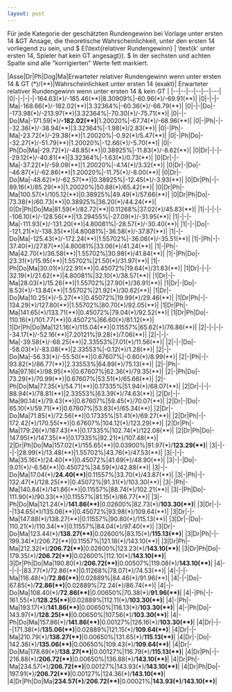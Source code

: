 ```yaml
---
layout: post
---
```


Für jede Kategorie der geschätzten Rundengewinn bei Vorlage unter ersten 14 &GT Ansage, die theoretische Wahrscheinlichkeit, unter den ersten 14 vorliegend zu sein, und
$ E(\text{relativer Rundengewinn} | \text{k' unter ersten 14, Spieler hat kein GT angesagt}). $
 In der sechsten und achten Spalte sind alle "korrigierten" Werte fett markiert. 

|Asse|Dr|Ph|Dog|Ma|Erwarteter relativer Rundengewinn wenn unter ersten 14 & GT (\*)/(\*\*)|Wahrscheinlichkeit unter ersten 14 (exakt)| Erwarteter relativer Rundengewinn wenn unter ersten 14 & kein GT |
|--|--|--|--|--|---|
|0|-|-|-|-|-164.63(\*)/-185.46(\*\*)|8.30909%|-60.96(\*)/-69.91(\*\*)|
|0|-|-|-|Ma|-168.66(\*)/-182.02(\*\*)|3.32364%|-60.36(\*)/-66.79(\*\*)|
|0|-|-|Do|-|-173.98(\*)/-213.97(\*\*)|3.32364%|-70.30(\*)/-75.71(\*\*)|
|0|-|-|Do|Ma|-171.59(\*)/**-182.02(\*\*)**|1.20020%|-67.74(\*)/-68.96(\*\*)|
|0|-|Ph|-|-|-32.36(\*)/-38.94(\*\*)|3.32364%|-1.98(\*)/2.83(\*\*)|
|0|-|Ph|-|Ma|-23.72(\*)/-29.38(\*\*)|1.20020%|-0.92(\*)/5.47(\*\*)|
|0|-|Ph|Do|-|-32.27(\*)/-51.79(\*\*)|1.20020%|-12.66(\*)/-5.70(\*\*)|
|0|-|Ph|Do|Ma|-29.72(\*)/-48.85(\*\*)|0.38925%|-11.83(\*)/-8.62(\*\*)|
|0|Dr|-|-|-|-29.12(\*)/-40.81(\*\*)|3.32364%|-1.63(\*)/0.73(\*\*)|
|0|Dr|-|-|Ma|-37.22(\*)/-59.09(\*\*)|1.20020%|-4.14(\*)/3.32(\*\*)|
|0|Dr|-|Do|-|-46.87(\*)/-62.86(\*\*)|1.20020%|-11.75(\*)/-8.00(\*\*)|
|0|Dr|-|Do|Ma|-48.62(\*)/-62.57(\*\*)|0.38925%|-12.45(\*)/-3.93(\*\*)|
|0|Dr|Ph|-|-|89.16(\*)/85.29(\*\*)|1.20020%|50.88(\*)/65.42(\*\*)|
|0|Dr|Ph|-|Ma|100.57(\*)/105.12(\*\*)|0.38925%|49.49(\*)/57.66(\*\*)|
|0|Dr|Ph|Do|-|73.38(\*)/60.73(\*\*)|0.38925%|36.20(\*)/44.24(\*\*)|
|0|Dr|Ph|Do|Ma|81.59(\*)/82.72(\*\*)|0.11268%|37.02(\*)/45.83(\*\*)|
|1|-|-|-|-|-106.10(\*)/-128.56(\*\*)|13.29455%|-27.09(\*)/-31.95(\*\*)|
|1|-|-|-|Ma|-111.93(\*)/-131.20(\*\*)|4.80081%|-28.57(\*)/-30.40(\*\*)|
|1|-|-|Do|-|-121.21(\*)/-138.35(\*\*)|4.80081%|-36.58(\*)/-37.87(\*\*)|
|1|-|-|Do|Ma|-125.43(\*)/-172.24(\*\*)|1.55702%|-36.06(\*)/-35.51(\*\*)|
|1|-|Ph|-|-|37.40(\*)/27.87(\*\*)|4.80081%|33.06(\*)/41.24(\*\*)|
|1|-|Ph|-|Ma|42.70(\*)/36.58(\*\*)|1.55702%|30.98(\*)/41.84(\*\*)|
|1|-|Ph|Do|-|23.31(\*)/15.95(\*\*)|1.55702%|21.50(\*)/31.97(\*\*)|
|1|-|Ph|Do|Ma|30.01(\*)/22.91(\*\*)|0.45072%|19.64(\*)/31.83(\*\*)|
|1|Dr|-|-|-|32.19(\*)/21.62(\*\*)|4.80081%|32.10(\*)/38.57(\*\*)|
|1|Dr|-|-|Ma|28.03(\*)/15.26(\*\*)|1.55702%|27.90(\*)/36.91(\*\*)|
|1|Dr|-|Do|-|8.53(\*)/-13.84(\*\*)|1.55702%|21.92(\*)/30.62(\*\*)|
|1|Dr|-|Do|Ma|10.25(\*)/-5.27(\*\*)|0.45072%|19.99(\*)/29.46(\*\*)|
|1|Dr|Ph|-|-|134.29(\*)/127.80(\*\*)|1.55702%|80.70(\*)/92.05(\*\*)|
|1|Dr|Ph|-|Ma|141.65(\*)/133.71(\*\*)|0.45072%|79.04(\*)/92.52(\*\*)|
|1|Dr|Ph|Do|-|110.16(\*)/101.77(\*\*)|0.45072%|66.60(\*)/81.12(\*\*)|
|1|Dr|Ph|Do|Ma|121.16(\*)/115.04(\*\*)|0.11557%|65.62(\*)/76.86(\*\*)|
|2|-|-|-|-|-34.17(\*)/-52.16(\*\*)|7.20121%|9.28(\*)/7.06(\*\*)|
|2|-|-|-|Ma|-39.58(\*)/-68.25(\*\*)|2.33553%|7.01(\*)/11.56(\*\*)|
|2|-|-|Do|-|-58.03(\*)/-83.08(\*\*)|2.33553%|-0.12(\*)/1.28(\*\*)|
|2|-|-|Do|Ma|-56.33(\*)/-55.50(\*\*)|0.67607%|-0.60(\*)/8.99(\*\*)|
|2|-|Ph|-|-|93.82(\*)/86.77(\*\*)|2.33553%|64.89(\*)/75.13(\*\*)|
|2|-|Ph|-|Ma|97.16(\*)/98.95(\*\*)|0.67607%|62.36(\*)/79.35(\*\*)|
|2|-|Ph|Do|-|73.29(\*)/70.99(\*\*)|0.67607%|53.51(\*)/65.66(\*\*)|
|2|-|Ph|Do|Ma|77.35(\*)/54.71(\*\*)|0.17335%|51.94(\*)/68.07(\*\*)|
|2|Dr|-|-|-|88.94(\*)/78.81(\*\*)|2.33553%|63.39(\*)/74.63(\*\*)|
|2|Dr|-|-|Ma|90.14(\*)/79.43(\*\*)|0.67607%|59.45(\*)/70.07(\*\*)|
|2|Dr|-|Do|-|65.10(\*)/59.71(\*\*)|0.67607%|53.83(\*)/65.34(\*\*)|
|2|Dr|-|Do|Ma|71.85(\*)/72.56(\*\*)|0.17335%|51.41(\*)/69.27(\*\*)|
|2|Dr|Ph|-|-|172.42(\*)/170.55(\*\*)|0.67607%|104.12(\*)/123.29(\*\*)|
|2|Dr|Ph|-|Ma|179.26(\*)/187.43(\*\*)|0.17335%|102.74(\*)/122.08(\*\*)|
|2|Dr|Ph|Do|-|147.95(\*)/147.35(\*\*)|0.17335%|92.21(\*)/107.48(\*\*)|
|2|Dr|Ph|Do|Ma|157.02(\*)/155.65(\*\*)|0.03900%|91.97(\*)/**123.29(\*\*)**|
|3|-|-|-|-|28.99(\*)/13.48(\*\*)|1.55702%|43.76(\*)/47.53(\*\*)|
|3|-|-|-|Ma|35.16(\*)/24.40(\*\*)|0.45072%|41.69(\*)/48.90(\*\*)|
|3|-|-|Do|-|9.01(\*)/-6.56(\*\*)|0.45072%|34.59(\*)/42.88(\*\*)|
|3|-|-|Do|Ma|17.04(\*)/**24.40(\*\*)**|0.11557%|33.70(\*)/43.87(\*\*)|
|3|-|Ph|-|-|132.47(\*)/128.25(\*\*)|0.45072%|91.31(\*)/103.30(\*\*)|
|3|-|Ph|-|Ma|140.84(\*)/141.86(\*\*)|0.11557%|88.74(\*)/102.21(\*\*)|
|3|-|Ph|Do|-|111.90(\*)/90.33(\*\*)|0.11557%|81.15(\*)/86.77(\*\*)|
|3|-|Ph|Do|Ma|121.24(\*)/**141.86(\*\*)**|0.02600%|82.73(\*)/**103.30(\*\*)**|
|3|Dr|-|-|-|134.65(\*)/135.06(\*\*)|0.45072%|93.98(\*)/109.64(\*\*)|
|3|Dr|-|-|Ma|147.88(\*)/138.27(\*\*)|0.11557%|90.80(\*)/115.13(\*\*)|
|3|Dr|-|Do|-|110.21(\*)/110.34(\*\*)|0.11557%|84.04(\*)/97.40(\*\*)|
|3|Dr|-|Do|Ma|123.44(\*)/**138.27(\*\*)**|0.02600%|83.15(\*)/**115.13(\*\*)**|
|3|Dr|Ph|-|-|199.34(\*)/206.72(\*\*)|0.11557%|121.18(\*)/143.10(\*\*)|
|3|Dr|Ph|-|Ma|212.32(\*)/**206.72(\*\*)**|0.02600%|123.23(\*)/**143.10(\*\*)**|
|3|Dr|Ph|Do|-|179.35(\*)/**206.72(\*\*)**|0.02600%|112.10(\*)/**143.10(\*\*)**|
|3|Dr|Ph|Do|Ma|190.80(\*)/**206.72(\*\*)**|0.00507%|119.08(\*)/**143.10(\*\*)**|
|4|-|-|-|-|83.77(\*)/72.86(\*\*)|0.11268%|78.07(\*)/74.53(\*\*)|
|4|-|-|-|Ma|116.48(\*)/**72.86(\*\*)**|0.02889%|84.46(\*)/91.96(\*\*)|
|4|-|-|Do|-|67.85(\*)/**72.86(\*\*)**|0.02889%|72.24(\*)/86.74(\*\*)|
|4|-|-|Do|Ma|108.40(\*)/**72.86(\*\*)**|0.00650%|70.38(\*)/**91.96(\*\*)**|
|4|-|Ph|-|-|161.55(\*)/**128.25(\*\*)**|0.02889%|112.11(\*)/**103.30(\*\*)**|
|4|-|Ph|-|Ma|193.17(\*)/**141.86(\*\*)**|0.00650%|116.13(\*)/**103.30(\*\*)**|
|4|-|Ph|Do|-|143.97(\*)/**128.25(\*\*)**|0.00650%|107.56(\*)/**103.30(\*\*)**|
|4|-|Ph|Do|Ma|157.86(\*)/**141.86(\*\*)**|0.00127%|126.16(\*)/**103.30(\*\*)**|
|4|Dr|-|-|-|171.38(\*)/**135.06(\*\*)**|0.02889%|121.15(\*)/**109.64(\*\*)**|
|4|Dr|-|-|Ma|210.79(\*)/**138.27(\*\*)**|0.00650%|131.65(\*)/**115.13(\*\*)**|
|4|Dr|-|Do|-|142.36(\*)/**135.06(\*\*)**|0.00650%|109.43(\*)/**109.64(\*\*)**|
|4|Dr|-|Do|Ma|178.69(\*)/**138.27(\*\*)**|0.00127%|116.79(\*)/**115.13(\*\*)**|
|4|Dr|Ph|-|-|216.88(\*)/**206.72(\*\*)**|0.00650%|136.88(\*)/**143.10(\*\*)**|
|4|Dr|Ph|-|Ma|234.57(\*)/**206.72(\*\*)**|0.00127%|143.93(\*)/**143.10(\*\*)**|
|4|Dr|Ph|Do|-|197.91(\*)/**206.72(\*\*)**|0.00127%|124.36(\*)/**143.10(\*\*)**|
|4|Dr|Ph|Do|Ma|**234.57(\*)**/**206.72(\*\*)**|0.00021%|**143.93(\*)**/**143.10(\*\*)**|


<script type="text/javascript">
  window.MathJax = {
    tex: {
      inlineMath: [['$','$'], ['\\(','\\)']],
      displayMath: [['$$','$$'], ['\\[','\\]']],
      processEscapes: true
    }
  };
</script>
<script type="text/javascript" id="MathJax-script" async
  src="https://cdn.jsdelivr.net/npm/mathjax@3/es5/tex-mml-chtml.js">
</script>